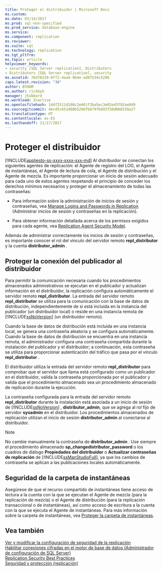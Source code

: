 ```yaml
---
title: Proteger el distribuidor | Microsoft Docs
ms.custom: 
ms.date: 03/14/2017
ms.prod: sql-non-specified
ms.prod_service: database-engine
ms.service: 
ms.component: replication
ms.reviewer: 
ms.suite: sql
ms.technology: replication
ms.tgt_pltfrm: 
ms.topic: article
helpviewer_keywords:
- security [SQL Server replication], Distributors
- Distributors [SQL Server replication], security
ms.assetid: 76d78229-0ff2-4aa4-9b4e-ad97534c5296
caps.latest.revision: "38"
author: BYHAM
ms.author: rickbyh
manager: jhubbard
ms.workload: Inactive
ms.openlocfilehash: 1d4f2511d108c2e461f3ba5ec3e02e43f92ae8d9
ms.sourcegitcommit: 44cd5c651488b5296fb679f6d43f50d068339a27
ms.translationtype: HT
ms.contentlocale: es-ES
ms.lasthandoff: 11/17/2017
---
```

# <a name="secure-the-distributor"></a>Proteger el distribuidor
[!INCLUDE[appliesto-ss-xxxx-xxxx-xxx-md](../../../includes/appliesto-ss-xxxx-xxxx-xxx-md.md)] Al distribuidor se conectan los siguientes agentes de replicación: el Agente de registro del LOG, el Agente de instantáneas, el Agente de lectura de cola, el Agente de distribución y el Agente de mezcla. Es importante proporcionar un inicio de sesión adecuado para cada uno de estos agentes respetando el principio de conceder los derechos mínimos necesarios y proteger el almacenamiento de todas las contraseñas:  
  
-   Para información sobre la administración de inicios de sesión y contraseñas, vea [Manage Logins and Passwords in Replication](../../../relational-databases/replication/security/manage-logins-and-passwords-in-replication.md) (Administrar inicios de sesión y contraseñas en la replicación).  
  
-   Para obtener información detallada acerca de los permisos exigidos para cada agente, vea [Replication Agent Security Model](../../../relational-databases/replication/security/replication-agent-security-model.md).  
  
 Además de administrar correctamente los inicios de sesión y contraseñas, es importante conocer el rol del vínculo del servidor remoto **repl_distributor** y la cuenta **distributor_admin** .  
  
## <a name="securing-the-connection-from-the-publisher-to-the-distributor"></a>Proteger la conexión del publicador al distribuidor  
 Para permitir la comunicación necesaria cuando los procedimientos almacenados administrativos se ejecutan en el publicador y actualizan información en el distribuidor, la replicación configura automáticamente el servidor remoto **repl_distributor**. La entrada del servidor remoto **repl_distributor** se utiliza para la comunicación con la base de datos de distribución, independientemente de si está incluida en la instancia del publicador (un distribuidor local) o reside en una instancia remota de [!INCLUDE[ssNoVersion](../../../includes/ssnoversion-md.md)] (un distribuidor remoto).  
  
 Cuando la base de datos de distribución está incluida en una instancia local, se genera una contraseña aleatoria y se configura automáticamente. Cuando la base de datos de distribución se encuentra en una instancia remota, el administrador configura una contraseña compartida durante la instalación del publicador y el distribuidor; a continuación, esta contraseña se utiliza para proporcionar autenticación del tráfico que pasa por el vínculo **repl_distributor** .  
  
 El distribuidor utiliza la entrada del servidor remoto **repl_distributor** para comprobar que el servidor que llama está configurado como un publicador en el distribuidor, valida la contraseña proporcionada por el publicador y valida que el procedimiento almacenado sea un procedimiento almacenado de replicación durante la ejecución.  
  
 La contraseña configurada para la entrada del servidor remoto **repl_distributor** durante la instalación está asociada a un inicio de sesión de [!INCLUDE[ssNoVersion](../../../includes/ssnoversion-md.md)] , **distributor_admin**, que se agrega al rol fijo de servidor **sysadmin** en el distribuidor. Los procedimientos almacenados de replicación utilizan el inicio de sesión **distributor_admin** al conectarse al distribuidor.  
  
> [!NOTE]  
>  No cambie manualmente la contraseña de **distributor_admin** . Use siempre el procedimiento almacenado **sp_changedistributor_password** o los cuadros de diálogo **Propiedades del distribuidor** o **Actualizar contraseñas de replicación** de [!INCLUDE[ssManStudioFull](../../../includes/ssmanstudiofull-md.md)], ya que los cambios de contraseña se aplican a las publicaciones locales automáticamente.  
  
## <a name="snapshot-folder-security"></a>Seguridad de la carpeta de instantáneas  
 Asegúrese de que el recurso compartido de instantáneas tiene acceso de lectura a la cuenta con la que se ejecutan el Agente de mezcla (para la replicación de mezcla) o el Agente de distribución (para la replicación transaccional o de instantáneas), así como acceso de escritura a la cuenta con la que se ejecuta el Agente de instantáneas. Para más información sobre la carpeta de instantáneas, vea [Proteger la carpeta de instantáneas](../../../relational-databases/replication/security/secure-the-snapshot-folder.md).  
  
## <a name="see-also"></a>Vea también  
 [Ver y modificar la configuración de seguridad de la replicación](../../../relational-databases/replication/security/view-and-modify-replication-security-settings.md)   
 [Habilitar conexiones cifradas en el motor de base de datos &#40;Administrador de configuración de SQL Server&#41;](../../../database-engine/configure-windows/enable-encrypted-connections-to-the-database-engine.md)   
 [Replication Security Best Practices](../../../relational-databases/replication/security/replication-security-best-practices.md)   
 [Seguridad y protección &#40;replicación&#41;](../../../relational-databases/replication/security/security-and-protection-replication.md)  
  
  
